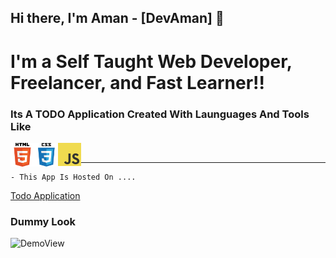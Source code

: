 ## Hi there, I'm Aman - [DevAman] 👋

# I'm a Self Taught Web Developer, Freelancer, and Fast Learner!!

### Its A TODO Application Created With Launguages And Tools Like 

<img align="left" alt="HTML5" width="38px" src="https://raw.githubusercontent.com/github/explore/80688e429a7d4ef2fca1e82350fe8e3517d3494d/topics/html/html.png" />
<img align="left" alt="CSS3" width="38px" src="https://raw.githubusercontent.com/github/explore/80688e429a7d4ef2fca1e82350fe8e3517d3494d/topics/css/css.png" />
<img align="left" alt="JavaScript" width="37px" src="https://raw.githubusercontent.com/github/explore/80688e429a7d4ef2fca1e82350fe8e3517d3494d/topics/javascript/javascript.png" />

<br>

***

```
- This App Is Hosted On ....
```
[Todo Application](https://devaman-sudo.github.io/TODO-LIST/ "TODO APP")


### Dummy Look

<img alt="DemoView" src="DemoView.png" />